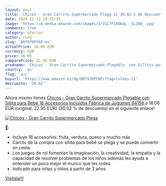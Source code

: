 ```yaml
---
layout: post
title: 'Chicos - Gran Carrito Supermercado Plega al 30.02 % de descuento'
date: 2020-12-12 19:55:35
image: 'https://m.media-amazon.com/images/I/31L7F1XO6qL._SL200_.jpg'
comments: true
category: ofertas
author: ring
slug: 'B0797KPY6P-es'
actualPrice: 16.06 EUR
currency: EUR
price: 16.06
comparePrice: 22.95 EUR
prodname: 'Chicos - Gran Carrito Supermercado Plegable  con Sillita para Bebé  18 Accesorios Incluidos   Fábrica de Juguetes 84158 '
country: 'es'
flag: '🇪🇸'
buyurl: 'https://www.amazon.es/dp/B0797KPY6P/?tag=tolees-21'
descuento: '30.02'
---
```


Ahora mismo tienes [Chicos - Gran Carrito Supermercado Plegable  con Sillita para Bebé  18 Accesorios Incluidos   Fábrica de Juguetes 84158 ](https://www.amazon.es/dp/B0797KPY6P/?tag=tolees-21) a 16.06 EUR (original: 22.95 EUR) (30.02 %  de descuento) en el siguiente enlace!

[![Chicos - Gran Carrito Supermercado Plega](https://m.media-amazon.com/images/I/31L7F1XO6qL._SL200_.jpg)](https://www.amazon.es/dp/B0797KPY6P/?tag=tolees-21)

🔎:

- Incluye 18 accesorios: fruta, verdura, queso y mucho más
- Carrito de la compra con siliita para bebé se plega y se puede convertir en cesta
- Los juegos de rol fomentan la imaginación, la creatividad, la empatía y la capacidad de resolver problemas de los niños además les ayuda a entender un poco mejor el munco que les rodea
- Indicado para niñas y niños a partir de 3 años

[Visítala!!!](https://www.amazon.es/dp/B0797KPY6P/?tag=tolees-21)
